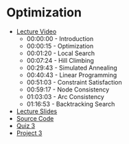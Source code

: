 # Optimization

- [Lecture Video](https://www.youtube.com/watch?v=uQmYZTTqDC0)
  - 00:00:00 - Introduction
  - 00:00:15 - Optimization
  - 00:01:20 - Local Search
  - 00:07:24 - Hill Climbing
  - 00:29:43 - Simulated Annealing
  - 00:40:43 - Linear Programming
  - 00:51:03 - Constraint Satisfaction
  - 00:59:17 - Node Consistency
  - 01:03:03 - Arc Consistency
  - 01:16:53 - Backtracking Search
- [Lecture Slides](lecture3.pdf)
- [Source Code](src3)
- [Quiz 3](https://cs50.harvard.edu/ai/quizzes/3/)
- [Project 3](https://cs50.harvard.edu/ai/projects/3/)